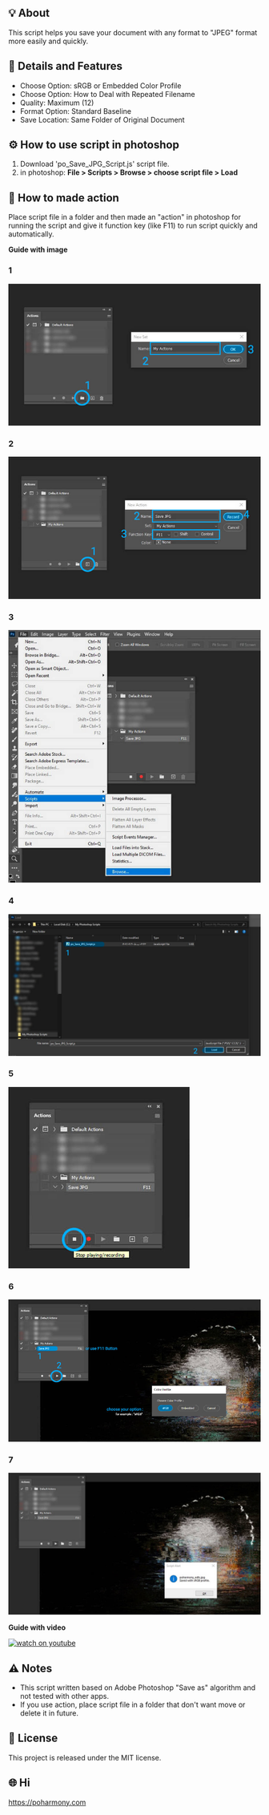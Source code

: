 ## 💡 About
This script helps you save your document with any format to "JPEG" format more easily and quickly.


## 🔩 Details and Features
* Choose Option: sRGB or Embedded Color Profile
* Choose Option: How to Deal with Repeated Filename
* Quality: Maximum (12)
* Format Option: Standard Baseline
* Save Location: Same Folder of Original Document


## ⚙️ How to use script in photoshop
1. Download 'po_Save_JPG_Script.js' script file.
2. in photoshop: **File > Scripts > Browse > choose script file > Load**


## 📌 How to made action
Place script file in a folder and then made an "action" in photoshop for running the script and give it function key (like F11) to run script quickly and automatically.

**Guide with image**
### 1
![step1](./images/1_R.jpg)
### 2
![step2](./images/2_R.jpg)
### 3
![step3](./images/3_R.jpg)
### 4
![step4](./images/4_R.jpg)
### 5
![step5](./images/5_R.jpg)
### 6
![step6](./images/6%20R.jpg)
### 7
![step7](./images/7%20R.jpg)

**Guide with video**

[![watch on youtube](https://img.youtube.com/vi/hr1IclAEiFI/0.jpg)](https://www.youtube.com/watch?v=hr1IclAEiFI)


## ⚠️ Notes
* This script written based on Adobe Photoshop "Save as" algorithm and not tested with other apps.
* If you use action, place script file in a folder that don't want move or delete it in future.

## 📜 License
This project is released under the MIT license.


## 🌐 Hi
https://poharmony.com
